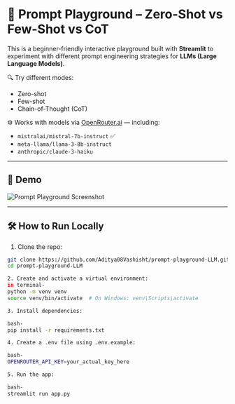 # 🧠 Prompt Playground – Zero-Shot vs Few-Shot vs CoT

This is a beginner-friendly interactive playground built with **Streamlit** to experiment with different prompt engineering strategies for **LLMs (Large Language Models)**.

🔍 Try different modes:
- Zero-shot
- Few-shot
- Chain-of-Thought (CoT)

⚙️ Works with models via [OpenRouter.ai](https://openrouter.ai/) — including:
- `mistralai/mistral-7b-instruct` ✅
- `meta-llama/llama-3-8b-instruct`
- `anthropic/claude-3-haiku`

---

## 📸 Demo

![Prompt Playground Screenshot](assets/demo_screenshot.png)

---

## 🛠️ How to Run Locally

1. Clone the repo:
```bash
git clone https://github.com/Aditya08Vashisht/prompt-playground-LLM.git
cd prompt-playground-LLM

2. Create and activate a virtual environment:
in terminal-
python -m venv venv
source venv/bin/activate  # On Windows: venv\Scripts\activate

3. Install dependencies:

bash-
pip install -r requirements.txt

4. Create a .env file using .env.example:

bash- 
OPENROUTER_API_KEY=your_actual_key_here

5. Run the app:

bash- 
streamlit run app.py
